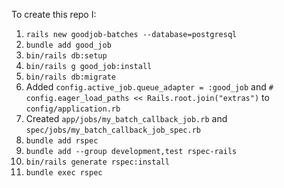 To create this repo I:

1. `rails new goodjob-batches --database=postgresql`
1. `bundle add good_job`
1. `bin/rails db:setup`
1. `bin/rails g good_job:install`
1. `bin/rails db:migrate`
1. Added `config.active_job.queue_adapter = :good_job` and `# config.eager_load_paths << Rails.root.join("extras")` to `config/application.rb`
1. Created `app/jobs/my_batch_callback_job.rb` and `spec/jobs/my_batch_callback_job_spec.rb`
1. `bundle add rspec`
1. `bundle add --group development,test rspec-rails`
1. `bin/rails generate rspec:install`
1. `bundle exec rspec`

